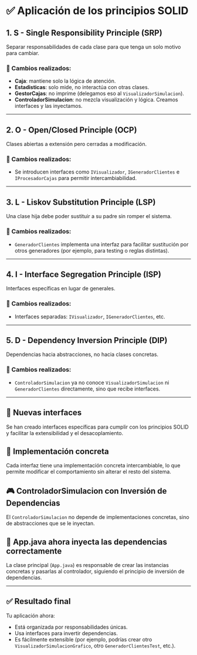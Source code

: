 # ✅ Aplicación de los principios SOLID

## 1. S - Single Responsibility Principle (SRP)
Separar responsabilidades de cada clase para que tenga un solo motivo para cambiar.

### 🔧 Cambios realizados:
- **Caja**: mantiene solo la lógica de atención.
- **Estadisticas**: solo mide, no interactúa con otras clases.
- **GestorCajas**: no imprime (delegamos eso al `VisualizadorSimulacion`).
- **ControladorSimulacion**: no mezcla visualización y lógica. Creamos interfaces y las inyectamos.

---

## 2. O - Open/Closed Principle (OCP)
Clases abiertas a extensión pero cerradas a modificación.

### 🔧 Cambios realizados:
- Se introducen interfaces como `IVisualizador`, `IGeneradorClientes` e `IProcesadorCajas` para permitir intercambiabilidad.

---

## 3. L - Liskov Substitution Principle (LSP)
Una clase hija debe poder sustituir a su padre sin romper el sistema.

### 🔧 Cambios realizados:
- `GeneradorClientes` implementa una interfaz para facilitar sustitución por otros generadores (por ejemplo, para testing o reglas distintas).

---

## 4. I - Interface Segregation Principle (ISP)
Interfaces específicas en lugar de generales.

### 🔧 Cambios realizados:
- Interfaces separadas: `IVisualizador`, `IGeneradorClientes`, etc.

---

## 5. D - Dependency Inversion Principle (DIP)
Dependencias hacia abstracciones, no hacia clases concretas.

### 🔧 Cambios realizados:
- `ControladorSimulacion` ya no conoce `VisualizadorSimulacion` ni `GeneradorClientes` directamente, sino que recibe interfaces.
---

## 🔧 Nuevas interfaces
Se han creado interfaces específicas para cumplir con los principios SOLID y facilitar la extensibilidad y el desacoplamiento.

## 🔁 Implementación concreta
Cada interfaz tiene una implementación concreta intercambiable, lo que permite modificar el comportamiento sin alterar el resto del sistema.

## 🎮 ControladorSimulacion con Inversión de Dependencias
El `ControladorSimulacion` no depende de implementaciones concretas, sino de abstracciones que se le inyectan.

## 🧨 App.java ahora inyecta las dependencias correctamente
La clase principal (`App.java`) es responsable de crear las instancias concretas y pasarlas al controlador, siguiendo el principio de inversión de dependencias.

---

## ✅ Resultado final
Tu aplicación ahora:

- Está organizada por responsabilidades únicas.
- Usa interfaces para invertir dependencias.
- Es fácilmente extensible (por ejemplo, podrías crear otro `VisualizadorSimulacionGrafico`, otro `GeneradorClientesTest`, etc.).

